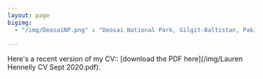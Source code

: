 ```yaml
---
layout: page
bigimg:
  - "/img/DeosaiNP.png" : "Deosai National Park, Gilgit-Baltistan, Pakistan. 2018"

---
```


Here's a recent version of my CV:: [download the PDF here](/img/Lauren Hennelly CV Sept 2020.pdf).
